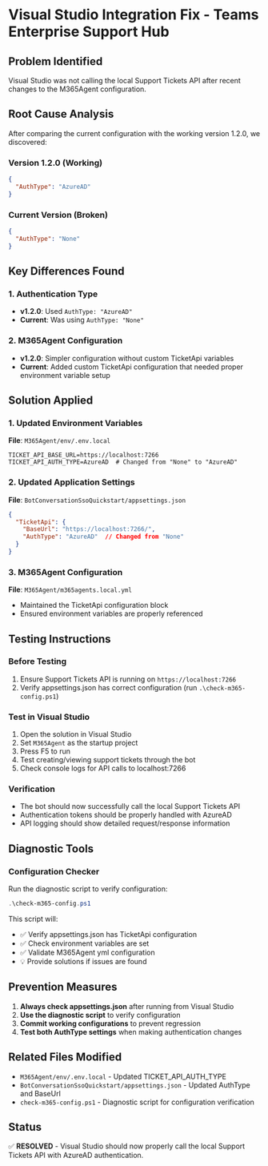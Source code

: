 # Visual Studio Integration Fix - Teams Enterprise Support Hub

## Problem Identified
Visual Studio was not calling the local Support Tickets API after recent changes to the M365Agent configuration.

## Root Cause Analysis
After comparing the current configuration with the working version 1.2.0, we discovered:

### Version 1.2.0 (Working)
```json
{
  "AuthType": "AzureAD"
}
```

### Current Version (Broken)
```json
{
  "AuthType": "None"
}
```

## Key Differences Found

### 1. Authentication Type
- **v1.2.0**: Used `AuthType: "AzureAD"` 
- **Current**: Was using `AuthType: "None"`

### 2. M365Agent Configuration
- **v1.2.0**: Simpler configuration without custom TicketApi variables
- **Current**: Added custom TicketApi configuration that needed proper environment variable setup

## Solution Applied

### 1. Updated Environment Variables
**File**: `M365Agent/env/.env.local`
```
TICKET_API_BASE_URL=https://localhost:7266
TICKET_API_AUTH_TYPE=AzureAD  # Changed from "None" to "AzureAD"
```

### 2. Updated Application Settings
**File**: `BotConversationSsoQuickstart/appsettings.json`
```json
{
  "TicketApi": {
    "BaseUrl": "https://localhost:7266/",
    "AuthType": "AzureAD"  // Changed from "None"
  }
}
```

### 3. M365Agent Configuration
**File**: `M365Agent/m365agents.local.yml`
- Maintained the TicketApi configuration block
- Ensured environment variables are properly referenced

## Testing Instructions

### Before Testing
1. Ensure Support Tickets API is running on `https://localhost:7266`
2. Verify appsettings.json has correct configuration (run `.\check-m365-config.ps1`)

### Test in Visual Studio
1. Open the solution in Visual Studio
2. Set `M365Agent` as the startup project
3. Press F5 to run
4. Test creating/viewing support tickets through the bot
5. Check console logs for API calls to localhost:7266

### Verification
- The bot should now successfully call the local Support Tickets API
- Authentication tokens should be properly handled with AzureAD
- API logging should show detailed request/response information

## Diagnostic Tools

### Configuration Checker
Run the diagnostic script to verify configuration:
```powershell
.\check-m365-config.ps1
```

This script will:
- ✅ Verify appsettings.json has TicketApi configuration
- ✅ Check environment variables are set
- ✅ Validate M365Agent yml configuration
- 💡 Provide solutions if issues are found

## Prevention Measures

1. **Always check appsettings.json** after running from Visual Studio
2. **Use the diagnostic script** to verify configuration
3. **Commit working configurations** to prevent regression
4. **Test both AuthType settings** when making authentication changes

## Related Files Modified
- `M365Agent/env/.env.local` - Updated TICKET_API_AUTH_TYPE
- `BotConversationSsoQuickstart/appsettings.json` - Updated AuthType and BaseUrl
- `check-m365-config.ps1` - Diagnostic script for configuration verification

## Status
✅ **RESOLVED** - Visual Studio should now properly call the local Support Tickets API with AzureAD authentication.